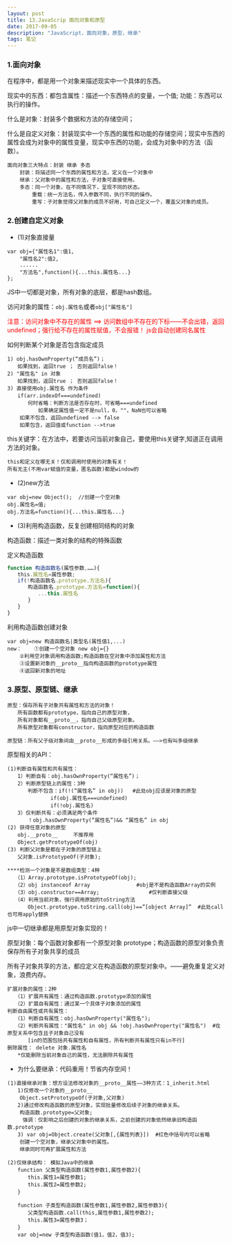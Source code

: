 ```yaml
---
layout: post
title: 13.JavaScrip 面向对象和原型
date: 2017-09-05
description: "JavaScript，面向对象，原型，继承"
tags: 笔记   
---
```


### 1.面向对象
在程序中，都是用一个对象来描述现实中一个具体的东西。

现实中的东西：都包含属性：描述一个东西特点的变量，一个值; 功能：东西可以执行的操作。

什么是对象：封装多个数据和方法的存储空间；

什么是自定义对象：封装现实中一个东西的属性和功能的存储空间；现实中东西的属性会成为对象中的属性变量，现实中东西的功能，会成为对象中的方法（函数）。

```
面向对象三大特点：封装 继承 多态
	封装：将描述同一个东西的属性和方法，定义在一个对象中
	继承：父对象中的属性和方法，子对象可直接使用。
	多态：同一个对象，在不同情况下，呈现不同的状态。
		重载：统一方法名，传入参数不同，执行不同的操作。
		重写：子对象觉得父对象的成员不好用，可自己定义一个，覆盖父对象的成员。
```

### 2.创建自定义对象
- (1)对象直接量
```
var obj={"属性名1":值1,
	"属性名2":值2,
	......	
	"方法名",function(){...this.属性名...}
};
```
JS中一切都是对象，所有对象的底层，都是hash数组。

访问对象的属性：`obj.属性名`或者`obj["属性名"]`

<font color=#f00>注意：访问对象中不存在的属性 ==> 访问数组中不存在的下标——不会出错，返回undefined；强行给不存在的属性赋值，不会报错！ js会自动创建同名属性</font>

如何判断某个对象是否包含指定成员
```
1) obj.hasOwnProperty(“成员名”)；
　　如果找到，返回true ； 否则返回false！
2) "属性名" in 对象
　　如果找到，返回true ； 否则返回false！
3) 直接使用obj.属性名 作为条件
　　if(arr.indexOf===undefined) 
　　　　何时省略：判断方法是否存在时，可省略===undefined
		  如果确定属性值一定不是null，0，""，NaN也可以省略
	如果不包含，返回undefined --> false
	如果包含，返回值或function -->true
```
this关键字：在方法中，若要访问当前对象自己，要使用this关键字,知道正在调用方法的对象。

`this和定义在哪无关！仅和调用时使用的对象有关！`<br>
`所有无主(不用var赋值的变量，匿名函数)都是window的`

- (2)new方法
```
var obj=new Object();  //创建一个空对象
obj.属性名=值;
obj.方法名=function(){...this.属性名...}
```
- (3)利用构造函数，反复创建相同结构的对象

构造函数：描述一类对象的结构的特殊函数

定义构造函数
```javascript
function 构造函数名(属性参数,……){
　　this.属性名=属性参数;
　　if(!构造函数名.prototype.方法名){	
　　　　构造函数名.prototype.方法名=function(){
　　　　　　...this.属性名
　　　　}
　　}
}

```
利用构造函数创建对象
```
var obj=new 构造函数名|类型名(属性值1,...)
new：	①创建一个空对象 new obj={}
	②利用空对象调用构造函数;构造函数在空对象中添加属性和方法
	③设置新对象的__proto__指向构造函数的prototype属性
	④返回新对象的地址
```
### 3.原型、原型链、继承
```
原型：保存所有子对象共有属性和方法的对象！
　　所有函数都有prototype，指向自己的原型对象，
　　所有对象都有__proto__，指向自己父级原型对象。
　　所有原型对象都有constructor，指向原型对应的构造函数
```
```
原型链：所有父子级对象间由__proto__形成的多级引用关系。——>也有叫多级继承
```
原型相关的API：
```
(1)判断自有属性和共有属性：
　　1）判断自有：obj.hasOwnProperty(“属性名”)；
　　2）判断原型链上的属性：3种
　　　　判断不包含：if(!(“属性名” in obj))	#此处obj应该是对象的原型
	　　　　　　if(obj.属性名===undefined)
	　　　　　　if(!obj.属性名)
　　3）仅判断共有：必须满足两个条件
　　　　！obj.hasOwnProperty(“属性名”)&& “属性名” in obj
(2) 获得任意对象的原型
　　obj.__proto__		不推荐用
　　Object.getPrototypeOf(obj)
(3) 判断父对象是都在子对象的原型链上
　　父对象.isPrototypeOf(子对象);

****检测一个对象是不是数组类型：4种
　　（1）Array.prototype.isPrototypeOf(obj);
　　（2）obj instanceof Array				#obj是不是构造函数Array的实例
　　（3）obj.constructor==Array;				#仅判断直接父级
　　（4）利用当前对象，强行调用原始的toString方法
　　　　Object.prototype.toString.call(obj)==”[object Array]”  #此处call也可用apply替换

```

js中一切继承都是用原型对象实现的！

原型对象：每个函数对象都有一个原型对象 prototype；构造函数的原型对象负责保存所有子对象共享的成员

所有子对象共享的方法，都应定义在构造函数的原型对象中。——避免重复定义对象，浪费内存。

```
扩展对象的属性：2种
　　（1）扩展共有属性：通过构造函数.prototype添加的属性
　　（2）扩展自有属性：通过某一个具体子对象添加的属性
判断自由属性或共有属性：
　　（1）判断自有属性：obj.hasOwnProperty("属性名");
　　（2）判断共有属性："属性名" in obj && !obj.hasOwnProperty("属性名")	#在原型关系中包含且子对象自己没有
　　　　[in的范围包括共有属性和自有属性，所有判断共有属性只有in不行]
删除属性： delete 对象.属性名
　　*仅能删除当前对象自己的属性，无法删除共有属性
```
- 为什么要继承：代码重用！节省内存空间！
```
(1)直接继承对象：想方设法修改对象的__proto__属性——3种方式：1_inherit.html
　　1)仅修改一个对象的__proto__
	Object.setPrototypeOf(子对象,父对象)
　　2)通过修改构造函数的原型对象，实现批量修改后续子对象的继承关系。
	构造函数.prototype=父对象;		
　　　强调：仅影响之后创建的对象的继承关系，之前创建的对象依然继承旧构造函数.prototype
　　3) var obj=Object.create(父对象[,{属性列表}])  #红色中括号内可以省略
	创建一个空对象，继承父对象中的属性。
	继承同时可再扩展属性和方法

(2)仅继承结构： 模拟Java中的继承
　　function 父类型构造函数(属性参数1,属性参数2){
　　　　this.属性1=属性参数1;
　　　　this.属性2=属性参数2;
　　}

　　function 子类型构造函数(属性参数1,属性参数2,属性参数3){
　　　　父类型构造函数.call(this,属性参数1,属性参数2);
　　　　this.属性3=属性参数3；
　　}
　　var obj=new 子类型构造函数(值1，值2，值3);
```


